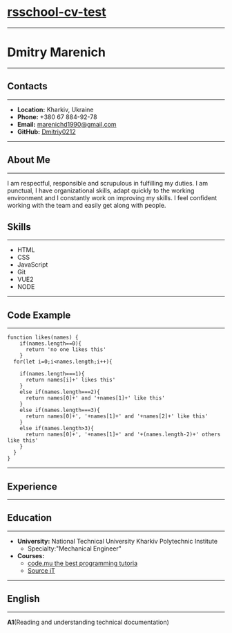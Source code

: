 # [rsschool-cv-test](https://Dmitriy0212.github.io/rsschool-cv-test/cv)
---
# Dmitry Marenich
---
## Contacts
---
- **Location:** Kharkiv, Ukraine
- **Phone:** +380 67 884-92-78
- **Email:** marenichd1990@gmail.com
-  **GitHub:** [Dmitriy0212](https://github.com/Dmitriy0212)
---
## About Me
---
I am respectful, responsible and scrupulous in fulfilling my duties. I am punctual, I have organizational skills, adapt quickly to the working environment and I constantly work on improving my skills. I feel confident working with the team and easily get along with people.
## Skills
---
- HTML
- CSS
- JavaScript
- Git
- VUE2
- NODE
---
## Code Example
---
```
function likes(names) {
    if(names.length==0){
      return 'no one likes this'
    }
  for(let i=0;i<names.length;i++){
   
    if(names.length===1){
      return names[i]+' likes this'
    }
    else if(names.length===2){
      return names[0]+' and '+names[1]+' like this'
    }
    else if(names.length===3){
      return names[0]+', '+names[1]+' and '+names[2]+' like this'
    }
    else if(names.length>3){
      return names[0]+', '+names[1]+' and '+(names.length-2)+' others like this'
    }
  }
}
```
---
## Experience
---
## Education
---
* **University:** National Technical University Kharkiv Polytechnic Institute
  * Specialty:"Mechanical Engineer"
* **Courses:**
  * [code.mu the best programming tutoria](https://code.mu/)
  * [Source iT](https://sourceit.com.ua/)

---
## English
---
**A1**(Reading and understanding technical documentation)